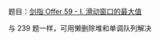 题目：[剑指 Offer 59 - I. 滑动窗口的最大值](https://leetcode.cn/problems/hua-dong-chuang-kou-de-zui-da-zhi-lcof/)

与 239 题一样，可用懒删除堆和单调队列解决

